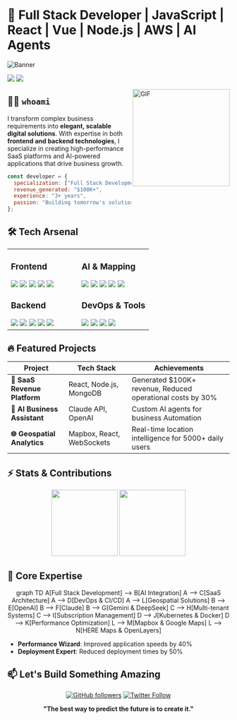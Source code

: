 <div>
  
# 🚀 Full Stack Developer | JavaScript | React | Vue | Node.js | AWS | AI Agents

![Banner](https://img.shields.io/badge/-%F0%9F%94%A5%203%2B%20YEARS%20BUILDING%20SCALABLE%20SAAS%20%26%20AI%20SOLUTIONS%20%F0%9F%94%A5-black?style=for-the-badge&labelColor=black)

[<img src="https://img.shields.io/badge/CONNECT-LINKEDIN-0077B5?style=for-the-badge&logo=linkedin&logoColor=white" />](https://linkedin.com/in/waseem-abbas-3a6797207/)
[<img src="https://img.shields.io/badge/SEND-EMAIL-D14836?style=for-the-badge&logo=gmail&logoColor=white" />](mailto:waseemabbbasofficial@gmail.com)

</div>

<img align="right" height="220px" alt="GIF" src="https://media0.giphy.com/media/v1.Y2lkPTc5MGI3NjExbGFoNmU1amV3eTEycG5ldWttMWQwYzVxZ2N1dXc3OWxtOHpxODd0YSZlcD12MV9naWZzX3NlYXJjaCZjdD1n/jBOOXxSJfG8kqMxT11/giphy.webp" />

## 👨‍💻 `whoami`

I transform complex business requirements into **elegant, scalable digital solutions**. With expertise in both **frontend and backend technologies**, I specialize in creating high-performance SaaS platforms and AI-powered applications that drive business growth.

```javascript
const developer = {
  specialization: ["Full Stack Development", "AI Integration", "SaaS Architecture"],
  revenue_generated: "$100K+",
  experience: "3+ years",
  passion: "Building tomorrow's solutions with today's code"
};
```

## 🛠️ Tech Arsenal

<table>
  <tr>
    <td valign="top" width="50%">
      <h3>Frontend</h3>
      <div>
        <img src="https://img.shields.io/badge/React-61DAFB?style=flat-square&logo=react&logoColor=black" />
        <img src="https://img.shields.io/badge/Vue-4FC08D?style=flat-square&logo=vue.js&logoColor=white" />
        <img src="https://img.shields.io/badge/Next.js-000000?style=flat-square&logo=next.js&logoColor=white" />
        <img src="https://img.shields.io/badge/Nuxt-00DC82?style=flat-square&logo=nuxt.js&logoColor=white" />
        <img src="https://img.shields.io/badge/Typescript-3178C6?style=flat-square&logo=typescript&logoColor=white" />
      </div>
      <h3>Backend</h3>
      <div>
        <img src="https://img.shields.io/badge/Node.js-339933?style=flat-square&logo=node.js&logoColor=white" />
        <img src="https://img.shields.io/badge/NestJS-E0234E?style=flat-square&logo=nestjs&logoColor=white" />
        <img src="https://img.shields.io/badge/Express-000000?style=flat-square&logo=express&logoColor=white" />
        <img src="https://img.shields.io/badge/MongoDB-47A248?style=flat-square&logo=mongodb&logoColor=white" />
        <img src="https://img.shields.io/badge/PostgreSQL-4169E1?style=flat-square&logo=postgresql&logoColor=white" />
      </div>
    </td>
    <td valign="top" width="50%">
      <h3>AI & Mapping</h3>
      <div>
        <img src="https://img.shields.io/badge/OpenAI-412991?style=flat-square&logo=openai&logoColor=white" />
        <img src="https://img.shields.io/badge/Claude-8A2BE2?style=flat-square&logo=anthropic&logoColor=white" />
        <img src="https://img.shields.io/badge/Gemini-4285F4?style=flat-square&logo=google&logoColor=white" />
        <img src="https://img.shields.io/badge/DeepSeek-007ACC?style=flat-square&logo=deepmind&logoColor=white" />
        <img src="https://img.shields.io/badge/Mapbox-000000?style=flat-square&logo=mapbox&logoColor=white" />
      </div>
      <h3>DevOps & Tools</h3>
      <div>
        <img src="https://img.shields.io/badge/Docker-2496ED?style=flat-square&logo=docker&logoColor=white" />
        <img src="https://img.shields.io/badge/GitHub_Actions-2088FF?style=flat-square&logo=github-actions&logoColor=white" />
        <img src="https://img.shields.io/badge/AWS-232F3E?style=flat-square&logo=amazon-aws&logoColor=white" />
        <img src="https://img.shields.io/badge/Vercel-000000?style=flat-square&logo=vercel&logoColor=white" />
      </div>
    </td>
  </tr>
</table>

## 🔥 Featured Projects

<div align="center">

| Project | Tech Stack | Achievements |
|---------|-----------|--------------|
| **🚀 SaaS Revenue Platform** | React, Node.js, MongoDB | Generated $100K+ revenue, Reduced operational costs by 30% |
| **🤖 AI Business Assistant** | Claude API, OpenAI | Custom AI agents for business Automation|
| **🌐 Geospatial Analytics** | Mapbox, React, WebSockets | Real-time location intelligence for 5000+ daily users |

</div>

## ⚡ Stats & Contributions

<div align="center">
  <img height="150em" src="https://github-readme-stats.vercel.app/api?username=wasikamla&show_icons=true&theme=tokyonight&hide_border=true&bg_color=0D1117" />
  <img height="150em" src="https://github-readme-streak-stats.herokuapp.com/?user=wasikamla&theme=tokyonight&hide_border=true&background=0D1117" />
</div>

## 💎 Core Expertise
<div align="center">
  graph TD
    A[Full Stack Development] --> B[AI Integration]
    A --> C[SaaS Architecture]
    A --> D[DevOps & CI/CD]
    A --> L[Geospatial Solutions]
    B --> E[OpenAI]
    B --> F[Claude]
    B --> G[Gemini & DeepSeek]
    C --> H[Multi-tenant Systems]
    C --> I[Subscription Management]
    D --> J[Kubernetes & Docker]
    D --> K[Performance Optimization]
    L --> M[Mapbox & Google Maps]
    L --> N[HERE Maps & OpenLayers]
</div>

- **Performance Wizard**: Improved application speeds by 40%
- **Deployment Expert**: Reduced deployment times by 50%

## 📫 Let's Build Something Amazing

<div align="center">
  
[![GitHub followers](https://img.shields.io/github/followers/wasikamla?logo=github&style=for-the-badge)](https://github.com/wasikamla)
[![Twitter Follow](https://img.shields.io/twitter/follow/wasikamla?logo=twitter&style=for-the-badge)](https://twitter.com/wasikamla)

**"The best way to predict the future is to create it."**

</div>
